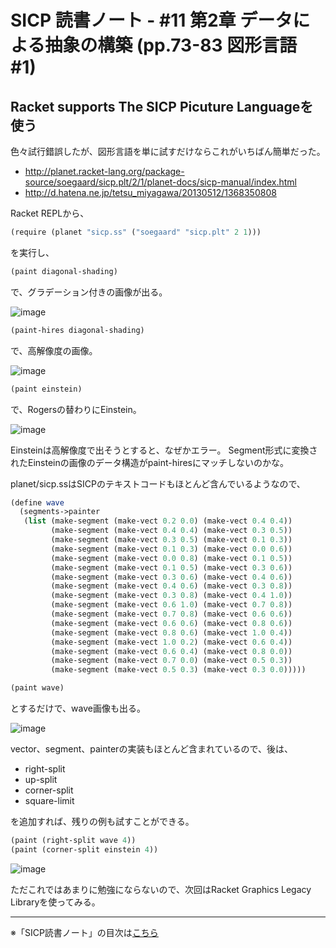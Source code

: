 SICP 読書ノート - #11 第2章 データによる抽象の構築 (pp.73-83 図形言語 #1)
======================================

Racket supports The SICP Picuture Languageを使う
--------------------------------

色々試行錯誤したが、図形言語を単に試すだけならこれがいちばん簡単だった。

- http://planet.racket-lang.org/package-source/soegaard/sicp.plt/2/1/planet-docs/sicp-manual/index.html
- http://d.hatena.ne.jp/tetsu_miyagawa/20130512/1368350808

Racket REPLから、

```scheme
(require (planet "sicp.ss" ("soegaard" "sicp.plt" 2 1)))
```

を実行し、

```scheme
(paint diagonal-shading)
```

で、グラデーション付きの画像が出る。

![image](https://farm4.staticflickr.com/3877/14430621427_e25cf20bc9_o_d.png)

```scheme
(paint-hires diagonal-shading)
```

で、高解像度の画像。

![image](https://farm4.staticflickr.com/3894/14616483872_bdc0eaca3c_o_d.png)

```scheme
(paint einstein)
```

で、Rogersの替わりにEinstein。

![image](https://farm4.staticflickr.com/3879/14636957563_5fb8683750_o_d.png)

Einsteinは高解像度で出そうとすると、なぜかエラー。
Segment形式に変換されたEinsteinの画像のデータ構造がpaint-hiresにマッチしないのかな。


planet/sicp.ssはSICPのテキストコードもほとんど含んでいるようなので、

```scheme
(define wave
  (segments->painter
   (list (make-segment (make-vect 0.2 0.0) (make-vect 0.4 0.4))
         (make-segment (make-vect 0.4 0.4) (make-vect 0.3 0.5))
         (make-segment (make-vect 0.3 0.5) (make-vect 0.1 0.3))
         (make-segment (make-vect 0.1 0.3) (make-vect 0.0 0.6))
         (make-segment (make-vect 0.0 0.8) (make-vect 0.1 0.5))
         (make-segment (make-vect 0.1 0.5) (make-vect 0.3 0.6))
         (make-segment (make-vect 0.3 0.6) (make-vect 0.4 0.6))
         (make-segment (make-vect 0.4 0.6) (make-vect 0.3 0.8))
         (make-segment (make-vect 0.3 0.8) (make-vect 0.4 1.0))
         (make-segment (make-vect 0.6 1.0) (make-vect 0.7 0.8))
         (make-segment (make-vect 0.7 0.8) (make-vect 0.6 0.6))
         (make-segment (make-vect 0.6 0.6) (make-vect 0.8 0.6))
         (make-segment (make-vect 0.8 0.6) (make-vect 1.0 0.4))
         (make-segment (make-vect 1.0 0.2) (make-vect 0.6 0.4))
         (make-segment (make-vect 0.6 0.4) (make-vect 0.8 0.0))
         (make-segment (make-vect 0.7 0.0) (make-vect 0.5 0.3))
         (make-segment (make-vect 0.5 0.3) (make-vect 0.3 0.0)))))

(paint wave)
```

とするだけで、wave画像も出る。

![image](https://farm6.staticflickr.com/5482/14430352530_69f6220356_o_d.png)


vector、segment、painterの実装もほとんど含まれているので、後は、

- right-split
- up-split
- corner-split
- square-limit

を追加すれば、残りの例も試すことができる。

```scheme
(paint (right-split wave 4))
(paint (corner-split einstein 4))
```

![image](https://farm4.staticflickr.com/3874/14430621577_0b93a8e7cb_o_d.png)


ただこれではあまりに勉強にならないので、次回はRacket Graphics Legacy Libraryを使ってみる。

--------------------------------

※「SICP読書ノート」の目次は[こちら](/entry/sicp/index)
